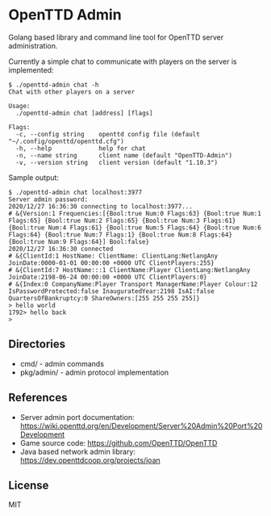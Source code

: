 # OpenTTD Admin

Golang based library and command line tool for OpenTTD server administration.

Currently a simple chat to communicate with players on the server is implemented:
```
$ ./openttd-admin chat -h
Chat with other players on a server

Usage:
  ./openttd-admin chat [address] [flags]

Flags:
  -c, --config string    openttd config file (default "~/.config/openttd/openttd.cfg")
  -h, --help             help for chat
  -n, --name string      client name (default "OpenTTD-Admin")
  -v, --version string   client version (default "1.10.3")
```

Sample output:
```
$ ./openttd-admin chat localhost:3977
Server admin password:
2020/12/27 16:36:30 connecting to localhost:3977...
# &{Version:1 Frequencies:[{Bool:true Num:0 Flags:63} {Bool:true Num:1 Flags:65} {Bool:true Num:2 Flags:65} {Bool:true Num:3 Flags:61} {Bool:true Num:4 Flags:61} {Bool:true Num:5 Flags:64} {Bool:true Num:6 Flags:64} {Bool:true Num:7 Flags:1} {Bool:true Num:8 Flags:64} {Bool:true Num:9 Flags:64}] Bool:false}
2020/12/27 16:36:30 connected
# &{ClientId:1 HostName: ClientName: ClientLang:NetlangAny JoinDate:0000-01-01 00:00:00 +0000 UTC ClientPlayers:255}
# &{ClientId:7 HostName:::1 ClientName:Player ClientLang:NetlangAny JoinDate:2198-06-24 00:00:00 +0000 UTC ClientPlayers:0}
# &{Index:0 CompanyName:Player Transport ManagerName:Player Colour:12 IsPasswordProtected:false InauguratedYear:2198 IsAI:false QuartersOfBankruptcy:0 ShareOwners:[255 255 255 255]}
> hello world
1792> hello back
>
```

## Directories

 * cmd/ - admin commands
 * pkg/admin/ - admin protocol implementation

## References

 - Server admin port documentation: https://wiki.openttd.org/en/Development/Server%20Admin%20Port%20Development
 - Game source code: https://github.com/OpenTTD/OpenTTD
 - Java based network admin library: https://dev.openttdcoop.org/projects/joan

## License

MIT
